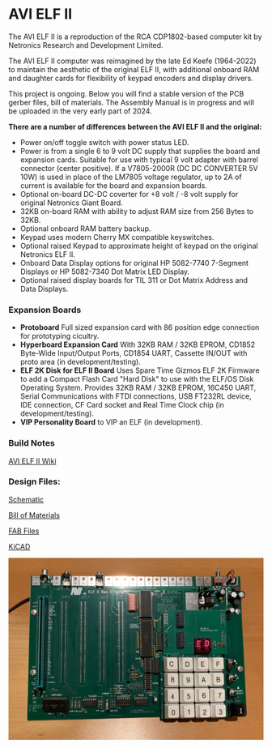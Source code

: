 # AVI ELF II
The AVI ELF II is a reproduction of the RCA  CDP1802-based computer kit by Netronics Research and Development Limited. 

The AVI ELF II computer was reimagined by the late Ed Keefe (1964-2022) to maintain the aesthetic of the original ELF II, with additional onboard RAM and daughter cards for flexibility of keypad encoders and display drivers.

This project is ongoing. Below you will find a stable version of the PCB gerber files, bill of materials. The Assembly Manual is in progress and will be uploaded in the very early part of 2024.

**There are a number of differences between the AVI ELF II and the original:**

* Power on/off toggle switch with power status LED.
* Power is from a single 6 to 9 volt DC supply that supplies the board and expansion cards. Suitable for use with typical 9 volt adapter with barrel connector (center positive). If a V7805-2000R (DC DC CONVERTER 5V 10W) is used in place of the LM7805 voltage regulator, up to 2A of current is available for the board and expansion boards.
* Optional on-board DC-DC coverter for +8 volt / -8 volt supply for original Netronics Giant Board.
* 32KB on-board RAM with ability to adjust RAM size from 256 Bytes to 32KB.
* Optional onboard RAM battery backup.
* Keypad uses modern Cherry MX compatible keyswitches.
* Optional raised Keypad to approximate height of keypad on the original Netronics ELF II.
* Onboard Data Display options for original HP 5082-7740 7-Segment Displays or HP 5082-7340 Dot Matrix LED Display.
* Optional raised display boards for TIL 311 or Dot Matrix Address and Data Displays. 

### Expansion Boards
* **Protoboard** Full sized expansion card with 86 position edge connection for prototyping cicuitry. 
* **Hyperboard Expansion Card** With 32KB RAM / 32KB EPROM, CD1852 Byte-Wide Input/Output Ports, CD1854 UART, Cassette IN/OUT with proto area (in development/testing).
* **ELF 2K Disk for ELF II Board** Uses Spare Time Gizmos ELF 2K Firmware to add a Compact Flash Card "Hard Disk" to use with the ELF/OS Disk Operating System. Provides 32KB RAM / 32KB EPROM, 16C450 UART, Serial Communications with FTDI connections, USB FT232RL device, IDE connection, CF Card socket and Real Time Clock chip (in development/testing).    
* **VIP Personality Board** to VIP an ELF (in development). 

### Build Notes

[AVI ELF II Wiki](https://github.com/awasson/AVI-ELF-II/wiki/AVI-ELF-II-Basic-Assembly-Notes)

### Design Files:

[Schematic](notes/AVIELF2v1-Sch.pdf)

[Bill of Materials](notes/AVI%20ELF%20II%20Final%20BOM.xlsx)

[FAB Files](gerbers/AVIELF2v1-Gerbers.zip)

[KiCAD](kicad/AVIELF2v1-KiCad.zip)

![Image of the latest prototype of the AVI ELF II circuit board](photos/IMG_0209.jpeg)
